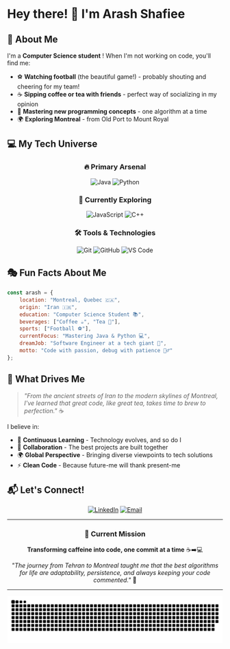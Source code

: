 # Hey there! 👋 I'm Arash Shafiee

## 🚀 About Me

I'm a **Computer Science student** !
When I'm not working on code, you'll find me:

- ⚽ **Watching football** (the beautiful game!) - probably shouting and cheering for my team! 
- ☕ **Sipping coffee or tea with friends** - perfect way of socializing in my opinion
- 🧠 **Mastering new programming concepts** - one algorithm at a time
- 🌍 **Exploring Montreal** - from Old Port to Mount Royal

## 💻 My Tech Universe

<div align="center">

### 🔥 Primary Arsenal
![Java](https://img.shields.io/badge/Java-ED8B00?style=for-the-badge&logo=openjdk&logoColor=white)
![Python](https://img.shields.io/badge/Python-3776AB?style=for-the-badge&logo=python&logoColor=white)

### 🌱 Currently Exploring
![JavaScript](https://img.shields.io/badge/JavaScript-F7DF1E?style=for-the-badge&logo=javascript&logoColor=black)
![C++](https://img.shields.io/badge/C%2B%2B-00599C?style=for-the-badge&logo=c%2B%2B&logoColor=white)

### 🛠️ Tools & Technologies
![Git](https://img.shields.io/badge/Git-F05032?style=for-the-badge&logo=git&logoColor=white)
![GitHub](https://img.shields.io/badge/GitHub-100000?style=for-the-badge&logo=github&logoColor=white)
![VS Code](https://img.shields.io/badge/VS_Code-0078D4?style=for-the-badge&logo=visual%20studio%20code&logoColor=white)

</div>





## 🎭 Fun Facts About Me

```javascript
const arash = {
    location: "Montreal, Quebec 🇨🇦",
    origin: "Iran 🇮🇷",
    education: "Computer Science Student 📚",
    beverages: ["Coffee ☕", "Tea 🍵"],
    sports: ["Football ⚽"],
    currentFocus: "Mastering Java & Python 💻",
    dreamJob: "Software Engineer at a tech giant 🚀",
    motto: "Code with passion, debug with patience 🧘‍♂️"
};
```

## 🌟 What Drives Me

> *"From the ancient streets of Iran to the modern skylines of Montreal, I've learned that great code, like great tea, takes time to brew to perfection."* ☕

I believe in:
- 🚀 **Continuous Learning** - Technology evolves, and so do I
- 🤝 **Collaboration** - The best projects are built together
- 🌍 **Global Perspective** - Bringing diverse viewpoints to tech solutions
- ⚡ **Clean Code** - Because future-me will thank present-me

## 📬 Let's Connect!

<div align="center">

[![LinkedIn](https://img.shields.io/badge/LinkedIn-0077B5?style=for-the-badge&logo=linkedin&logoColor=white)](https://www.linkedin.com/in/arash-shafiee-055bb0294)
[![Email](https://img.shields.io/badge/Email-D14836?style=for-the-badge&logo=gmail&logoColor=white)](mailto:arashshafiee8282@gmail.com)

</div>

---

<div align="center">

### 🎯 Current Mission
**Transforming caffeine into code, one commit at a time** ☕➡️💻

*"The journey from Tehran to Montreal taught me that the best algorithms for life are adaptability, persistence, and always keeping your code commented."* 🚀

</div>

---

<div align="center">
  <img src="https://raw.githubusercontent.com/platane/platane/output/github-contribution-grid-snake-dark.svg" alt="GitHub Contribution Grid Snake Animation" />
</div>
